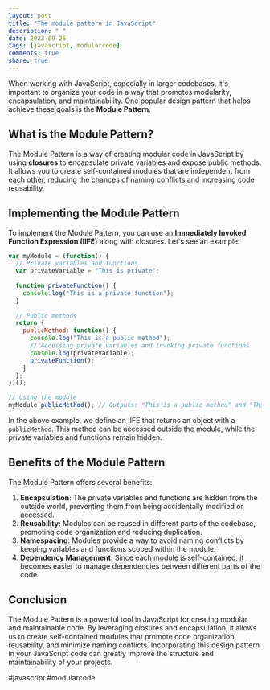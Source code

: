 ```yaml
---
layout: post
title: "The module pattern in JavaScript"
description: " "
date: 2023-09-26
tags: [javascript, modularcode]
comments: true
share: true
---
```


When working with JavaScript, especially in larger codebases, it's important to organize your code in a way that promotes modularity, encapsulation, and maintainability. One popular design pattern that helps achieve these goals is the **Module Pattern**.

## What is the Module Pattern?

The Module Pattern is a way of creating modular code in JavaScript by using **closures** to encapsulate private variables and expose public methods. It allows you to create self-contained modules that are independent from each other, reducing the chances of naming conflicts and increasing code reusability.

## Implementing the Module Pattern

To implement the Module Pattern, you can use an **Immediately Invoked Function Expression (IIFE)** along with closures. Let's see an example:

```javascript
var myModule = (function() {
  // Private variables and functions
  var privateVariable = "This is private";
  
  function privateFunction() {
    console.log("This is a private function");
  }
  
  // Public methods
  return {
    publicMethod: function() {
      console.log("This is a public method");
      // Accessing private variables and invoking private functions
      console.log(privateVariable);
      privateFunction();
    }
  };
})();

// Using the module
myModule.publicMethod(); // Outputs: "This is a public method" and "This is a private function"
```

In the above example, we define an IIFE that returns an object with a `publicMethod`. This method can be accessed outside the module, while the private variables and functions remain hidden.

## Benefits of the Module Pattern

The Module Pattern offers several benefits:

1. **Encapsulation**: The private variables and functions are hidden from the outside world, preventing them from being accidentally modified or accessed.
2. **Reusability**: Modules can be reused in different parts of the codebase, promoting code organization and reducing duplication.
3. **Namespacing**: Modules provide a way to avoid naming conflicts by keeping variables and functions scoped within the module.
4. **Dependency Management**: Since each module is self-contained, it becomes easier to manage dependencies between different parts of the code.

## Conclusion

The Module Pattern is a powerful tool in JavaScript for creating modular and maintainable code. By leveraging closures and encapsulation, it allows us to create self-contained modules that promote code organization, reusability, and minimize naming conflicts. Incorporating this design pattern in your JavaScript code can greatly improve the structure and maintainability of your projects.

#javascript #modularcode